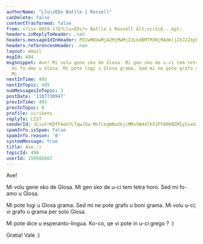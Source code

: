 ```yaml
---
authorName: "Llu\xEDs Batlle i Rossell"
canDelete: false
contentTrasformed: false
from: =?iso-8859-1?Q?Llu=EDs?= Batlle i Rossell &lt;viric@...&gt;
headers.inReplyToHeader: .nan
headers.messageIdInHeader: PDIwMDUwMjA2MjMwMjI3LkdBMTM3NjRAdmljZXJ2ZXphLmxvY2FsZG9tYWluPg==
headers.referencesHeader: .nan
layout: email
msgId: 494
msgSnippet: Ave! Mi volu gene sko de Glosa. Mi gen sko de u-ci tem tetra horo. Sed
  mi fo-amo u Glosa. Mi pote logi u Glosa grama. Sed mi ne pote grafo u boni grama.
  Mi
nextInTime: 495
nextInTopic: 495
numMessagesInTopic: 3
postDate: '1107730947'
prevInTime: 493
prevInTopic: 0
profile: viriketo
replyTo: LIST
senderId: JLiuFrKDfFAeU7LTqwJ5w-MnTcegWNuOkjcMMv5W44lKX1PY806NZMIySseGiXnQS0AwX7gH9G6GZzyyBHfOINiEipk8TOwfPT4xYF8gvpUcaKtB6Q6-h04AdWykEy-TxmpNIzA42YiUrg3odYDW
spamInfo.isSpam: false
spamInfo.reason: '0'
systemMessage: true
title: Ave :)
topicId: 494
userId: 159502667
---
```



Ave!

Mi volu gene sko de Glosa. Mi gen sko de u-ci tem tetra horo. Sed mi fo-amo u
Glosa.

Mi pote logi u Glosa grama. Sed mi ne pote grafo u boni grama. Mi volu u-ci; vi
grafo u grama per solo Glosa.

Mi pote dice u esperanto-lingua. Ko-co, qe vi pote in u-ci grego ? :)

Gratia! Vale :)




